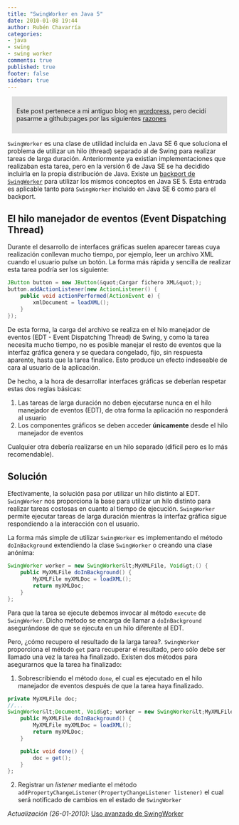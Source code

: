 ```yaml
---
title: "SwingWorker en Java 5"
date: 2010-01-08 19:44
author: Rubén Chavarría
categories: 
- java
- swing
- swing worker
comments: true
published: true
footer: false
sidebar: true
---
```


<div style="margin:2%; padding:2%; background-color:#E0E0E0; ">
  <p>Este post pertenece a mi antiguo blog en <a href="http://rchavarria.wordpress.com">wordpress</a>, pero decidí pasarme a github:pages por las siguientes <a href="/blog/2012/12/03/por-que-cambie-mi-blog-en-wordpress-com">razones</a></p>
</div>

`SwingWorker` es una clase de utilidad incluida en Java SE 6 que soluciona el problema de 
utilizar un hilo (thread) separado al de Swing para realizar tareas de larga duración. 
Anteriormente ya existían implementaciones que realizaban esta tarea, pero en la versión 
6 de Java SE se ha decidido incluirla en la propia distribución de Java. Existe un 
[backport de `SwingWorker`](https://swingworker.dev.java.net/) para utilizar 
los mismos conceptos en Java SE 5. Esta entrada es aplicable tanto para `SwingWorker` 
incluido en Java SE 6 como para el backport.

<!-- more -->

## El hilo manejador de eventos (Event Dispatching Thread)

Durante el desarrollo de interfaces gráficas suelen aparecer tareas cuya realización
conllevan mucho tiempo, por ejemplo, leer un archivo XML cuando el usuario pulse un 
botón. La forma más rápida y sencilla de realizar esta tarea podría ser los siguiente:

```java
JButton button = new JButton(&quot;Cargar fichero XML&quot;);
button.addActionListener(new ActionListener() {
    public void actionPerformed(ActionEvent e) {
        xmlDocument = loadXML();
    }
});
```

De esta forma, la carga del archivo se realiza en el hilo manejador de eventos 
(EDT - Event Dispatching Thread) de Swing, y como la tarea necesita mucho tiempo, 
no es posible manejar el resto de eventos que la interfaz gráfica genera y se quedara 
congelado, fijo, sin respuesta aparente, hasta que la tarea finalice. Esto produce 
un efecto indeseable de cara al usuario de la aplicación.

De hecho, a la hora de desarrollar interfaces gráficas se deberían respetar estas 
dos reglas básicas:

1. Las tareas de larga duración no deben ejecutarse nunca en el hilo manejador 
de eventos (EDT), de otra forma la aplicación no responderá al usuario
2. Los componentes gráficos se deben acceder **únicamente** desde el hilo 
manejador de eventos

Cualquier otra debería realizarse en un hilo separado (difícil pero es lo más recomendable).

## Solución

Efectivamente, la solución pasa por utilizar un hilo distinto al EDT. `SwingWorker` nos 
proporciona la base para utilizar un hilo distinto para realizar tareas costosas en 
cuanto al tiempo de ejecución. `SwingWorker` permite ejecutar tareas de larga duración 
mientras la interfaz gráfica sigue respondiendo a la interacción con el usuario.

La forma más simple de utilizar `SwingWorker` es implementando el método `doInBackground`
extendiendo la clase `SwingWorker` o creando una clase anónima:

```java
SwingWorker worker = new SwingWorker&lt;MyXMLFile, Void&gt;() {
    public MyXMLFile doInBackground() {
        MyXMLFile myXMLDoc = loadXML();
        return myXMLDoc;
    }
};
```

Para que la tarea se ejecute debemos invocar al método `execute` de `SwingWorker`. 
Dicho método se encarga de llamar a `doInBackground` asegurándose de que se 
ejecuta en un hilo diferente al EDT.

Pero, ¿cómo recupero el resultado de la larga tarea?. `SwingWorker` proporciona el método 
`get` para recuperar el resultado, pero sólo debe ser llamado una vez la tarea ha 
finalizado. Existen dos métodos para asegurarnos que la tarea ha finalizado:

1. Sobrescribiendo el método `done`, el cual es ejecutado en el hilo
manejador de eventos después de que la tarea haya finalizado.

```java
private MyXMLFile doc;
//...
SwingWorker&lt;Document, Void&gt; worker = new SwingWorker&lt;MyXMLFile, Void&gt;() {
    public MyXMLFile doInBackground() {
        MyXMLFile myXMLDoc = loadXML();
        return myXMLDoc;
    }

    public void done() {
        doc = get();
    }
};
```

2. Registrar un *listener* mediante el método 
`addPropertyChangeListener(PropertyChangeListener listener)` 
el cual será notificado de cambios en el estado de `SwingWorker`

*Actualización (26-01-2010)*: <a href="/blog/2010/01/26/uso-avanzado-de-swingworker/">Uso avanzado de SwingWorker</a>
